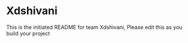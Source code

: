# Xdshivani
This is the initiated README for team Xdshivani, Please edit this as you build your project

